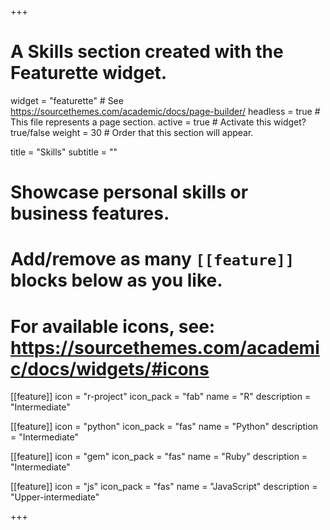 +++
# A Skills section created with the Featurette widget.
widget = "featurette"  # See https://sourcethemes.com/academic/docs/page-builder/
headless = true  # This file represents a page section.
active = true  # Activate this widget? true/false
weight = 30  # Order that this section will appear.

title = "Skills"
subtitle = ""

# Showcase personal skills or business features.
# 
# Add/remove as many `[[feature]]` blocks below as you like.
# 
# For available icons, see: https://sourcethemes.com/academic/docs/widgets/#icons

[[feature]]
  icon = "r-project"
  icon_pack = "fab"
  name = "R"
  description = "Intermediate"
  
[[feature]]
  icon = "python"
  icon_pack = "fas"
  name = "Python"
  description = "Intermediate"  

[[feature]]
  icon = "gem"
  icon_pack = "fas"
  name = "Ruby"
  description = "Intermediate"  
  
[[feature]]
  icon = "js"
  icon_pack = "fas"
  name = "JavaScript"
  description = "Upper-intermediate"

+++
